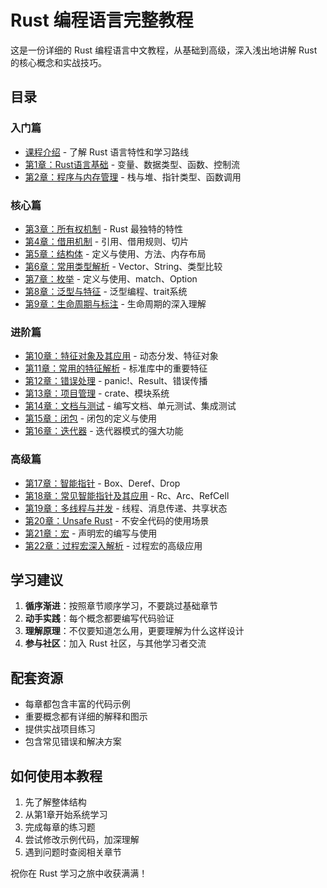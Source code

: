 # Rust 编程语言完整教程

这是一份详细的 Rust 编程语言中文教程，从基础到高级，深入浅出地讲解 Rust 的核心概念和实战技巧。

## 目录

### 入门篇

- [课程介绍](00_introduction.md) - 了解 Rust 语言特性和学习路线
- [第1章：Rust语言基础](01_rust_basics.md) - 变量、数据类型、函数、控制流
- [第2章：程序与内存管理](02_memory_management.md) - 栈与堆、指针类型、函数调用

### 核心篇

- [第3章：所有权机制](03_ownership.md) - Rust 最独特的特性
- [第4章：借用机制](04_borrowing.md) - 引用、借用规则、切片
- [第5章：结构体](05_structs.md) - 定义与使用、方法、内存布局
- [第6章：常用类型解析](06_common_types.md) - Vector、String、类型比较
- [第7章：枚举](07_enums.md) - 定义与使用、match、Option
- [第8章：泛型与特征](08_generics_traits.md) - 泛型编程、trait系统
- [第9章：生命周期与标注](09_lifetimes.md) - 生命周期的深入理解

### 进阶篇

- [第10章：特征对象及其应用](10_trait_objects.md) - 动态分发、特征对象
- [第11章：常用的特征解析](11_common_traits.md) - 标准库中的重要特征
- [第12章：错误处理](12_error_handling.md) - panic!、Result、错误传播
- [第13章：项目管理](13_project_management.md) - crate、模块系统
- [第14章：文档与测试](14_docs_testing.md) - 编写文档、单元测试、集成测试
- [第15章：闭包](15_closures.md) - 闭包的定义与使用
- [第16章：迭代器](16_iterators.md) - 迭代器模式的强大功能

### 高级篇

- [第17章：智能指针](17_smart_pointers.md) - Box、Deref、Drop
- [第18章：常见智能指针及其应用](18_common_smart_pointers.md) - Rc、Arc、RefCell
- [第19章：多线程与并发](19_concurrency.md) - 线程、消息传递、共享状态
- [第20章：Unsafe Rust](20_unsafe_rust.md) - 不安全代码的使用场景
- [第21章：宏](21_macros.md) - 声明宏的编写与使用
- [第22章：过程宏深入解析](22_proc_macros.md) - 过程宏的高级应用

## 学习建议

1. **循序渐进**：按照章节顺序学习，不要跳过基础章节
2. **动手实践**：每个概念都要编写代码验证
3. **理解原理**：不仅要知道怎么用，更要理解为什么这样设计
4. **参与社区**：加入 Rust 社区，与其他学习者交流

## 配套资源

- 每章都包含丰富的代码示例
- 重要概念都有详细的解释和图示
- 提供实战项目练习
- 包含常见错误和解决方案

## 如何使用本教程

1. 先了解整体结构
2. 从第1章开始系统学习
3. 完成每章的练习题
4. 尝试修改示例代码，加深理解
5. 遇到问题时查阅相关章节

祝你在 Rust 学习之旅中收获满满！ 